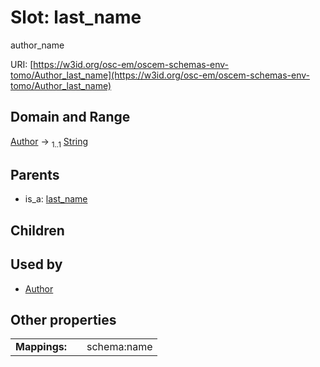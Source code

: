 
# Slot: last_name

author_name

URI: [https://w3id.org/osc-em/oscem-schemas-env-tomo/Author_last_name](https://w3id.org/osc-em/oscem-schemas-env-tomo/Author_last_name)


## Domain and Range

[Author](Author.md) &#8594;  <sub>1..1</sub> [String](types/String.md)

## Parents

 *  is_a: [last_name](last_name.md)

## Children


## Used by

 * [Author](Author.md)

## Other properties

|  |  |  |
| --- | --- | --- |
| **Mappings:** | | schema:name |